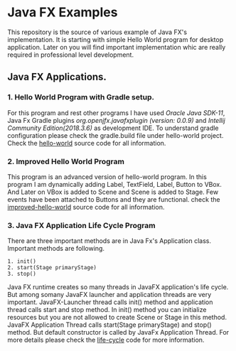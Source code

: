 # Java FX Examples
This repository is the source of various example of Java FX's implementation. It is starting with simple Hello World program for desktop application. Later on you will find important implementation whic are really required in professional level development.

## Java FX Applications.

### 1. Hello World Program with Gradle setup.
For this program and rest other programs I have used *Oracle Java SDK-11*, Java Fx Gradle plugins *org.openjfx.javafxplugin (version: 0.0.9)* and *Intellij Community Edition(2018.3.6)* as development IDE. To understand gradle configuration please check the gradle.build file under hello-world project. Check the [hello-world](https://github.com/dasdipanjan/java-fx-repo/tree/master/hello-world) source code for all information.

### 2. Improved Hello World Program 
This program is an advanced version of hello-world program. In this program I am dynamically adding Label, TextField, Label, Button to VBox. And Later on VBox is added to Scene and Scene is added to Stage.
Few events have been attached to Buttons and they are functional. check the [improved-hello-world](https://github.com/dasdipanjan/java-fx-repo/tree/master/improved-hello-world) source code for all information.

### 3. Java FX Application Life Cycle Program
There are three important methods are in Java Fx's Application class. Important methods are following.

    1. init()
    2. start(Stage primaryStage)
    3. stop()

Java FX runtime creates so many threads in JavaFX application's life cycle. But among somany JavaFX launcher and application threads are very important. JavaFX-Launcher thread calls init() method and application thread calls start and stop method. In init() method you can initialize resources but you are not allowed to create Scene or Stage in this method. JavaFX Application Thread calls start(Stage primaryStage) and stop() method. But default constructor is called by JavaFx Application Thread.
For more details please check the [life-cycle](https://github.com/dasdipanjan/java-fx-repo/tree/master/fx-lifecycle) code for more information.
